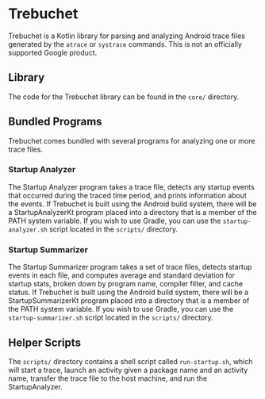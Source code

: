 # Trebuchet

Trebuchet is a Kotlin library for parsing and analyzing Android trace files generated by the `atrace` or `systrace` commands.  This is not an officially supported Google product.

## Library

The code for the Trebuchet library can be found in the `core/` directory.

## Bundled Programs

Trebuchet comes bundled with several programs for analyzing one or more trace files.

### Startup Analyzer

The Startup Analyzer program takes a trace file, detects any startup events that occurred during the traced time period, and prints information about the events.  If Trebuchet is built using the Android build system, there will be a StartupAnalyzerKt program placed into a directory that is a member of the PATH system variable.  If you wish to use Gradle, you can use the `startup-analyzer.sh` script located in the `scripts/` directory.

### Startup Summarizer

The Startup Summarizer program takes a set of trace files, detects startup events in each file, and computes average and standard deviation for startup stats, broken down by program name, compiler filter, and cache status.  If Trebuchet is built using the Android build system, there will be a StartupSummarizerKt program placed into a directory that is a member of the PATH system variable.  If you wish to use Gradle, you can use the `startup-summarizer.sh` script located in the `scripts/` directory.

## Helper Scripts

The `scripts/` directory contains a shell script called `run-startup.sh`, which will start a trace, launch an activity given a package name and an activity name, transfer the trace file to the host machine, and run the StartupAnalyzer.
